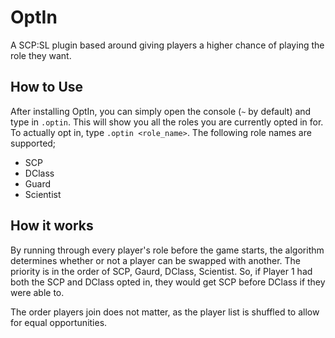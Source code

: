 # OptIn
A SCP:SL plugin based around giving players a higher chance of playing the role they want.

## How to Use
After installing OptIn, you can simply open the console (`~` by default) and type in `.optin`. This will show you all the roles you are currently opted in for. To actually opt in, type `.optin <role_name>`. The following role names are supported;

- SCP
- DClass
- Guard
- Scientist

## How it works
By running through every player's role before the game starts, the algorithm determines whether or not a player can be swapped with another. The priority is in the order of SCP, Gaurd, DClass, Scientist. So, if Player 1 had both the SCP and DClass opted in, they would get SCP before DClass if they were able to.

The order players join does not matter, as the player list is shuffled to allow for equal opportunities.


